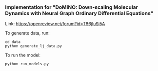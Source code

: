 ### Implementation for "DoMiNO: Down-scaling Molecular Dynamics with Neural Graph Ordinary Differential Equations" 

Link: https://openreview.net/forum?id=T86jIuSi5A 

To generate data, run: 

```
cd data 
python generate_lj_data.py 
```

To run the model: 

```
python run_models.py 
```
